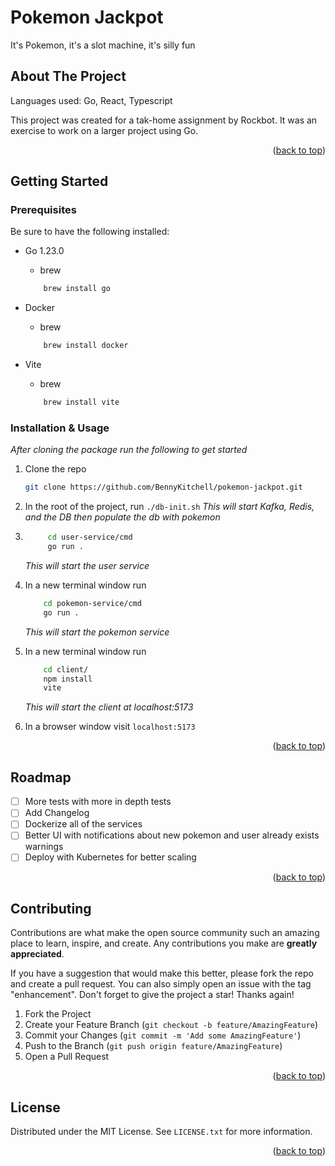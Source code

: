 <a id="readme-top"></a>
# Pokemon Jackpot
It's Pokemon, it's a slot machine, it's silly fun


<!-- ABOUT THE PROJECT -->
## About The Project

Languages used: Go, React, Typescript

This project was created for a tak-home assignment by Rockbot. It was an exercise to work on a larger project using Go. 

<p align="right">(<a href="#readme-top">back to top</a>)</p>


<!-- GETTING STARTED -->
## Getting Started
### Prerequisites


Be sure to have the following installed:
* Go 1.23.0
    * brew
    ```sh
        brew install go
    ```
* Docker
    * brew
    ```sh
        brew install docker
    ```

* Vite
     * brew
    ```sh
        brew install vite
    ```



### Installation & Usage

_After cloning the package run the following to get started_

1. Clone the repo
   ```sh
   git clone https://github.com/BennyKitchell/pokemon-jackpot.git
   ```
2. In the root of the project, run `./db-init.sh` 
    _This will start Kafka, Redis, and the DB then populate the db with pokemon_
3. ```sh
        cd user-service/cmd
        go run .
    ```
    _This will start the user service_
4. In a new terminal window run 
    ```sh
        cd pokemon-service/cmd
        go run .
    ```
    _This will start the pokemon service_

4. In a new terminal window run 
    ```sh
        cd client/
        npm install
        vite
    ```
    _This will start the client at localhost:5173_
5. In a browser window visit `localhost:5173`

<p align="right">(<a href="#readme-top">back to top</a>)</p>


<!-- ROADMAP -->
## Roadmap

- [ ] More tests with more in depth tests
- [ ] Add Changelog
- [ ] Dockerize all of the services
- [ ] Better UI with notifications about new pokemon and user already exists warnings
- [ ] Deploy with Kubernetes for better scaling

<p align="right">(<a href="#readme-top">back to top</a>)</p>



<!-- CONTRIBUTING -->
## Contributing

Contributions are what make the open source community such an amazing place to learn, inspire, and create. Any contributions you make are **greatly appreciated**.

If you have a suggestion that would make this better, please fork the repo and create a pull request. You can also simply open an issue with the tag "enhancement".
Don't forget to give the project a star! Thanks again!

1. Fork the Project
2. Create your Feature Branch (`git checkout -b feature/AmazingFeature`)
3. Commit your Changes (`git commit -m 'Add some AmazingFeature'`)
4. Push to the Branch (`git push origin feature/AmazingFeature`)
5. Open a Pull Request



<p align="right">(<a href="#readme-top">back to top</a>)</p>



<!-- LICENSE -->
## License

Distributed under the MIT License. See `LICENSE.txt` for more information.

<p align="right">(<a href="#readme-top">back to top</a>)</p>
